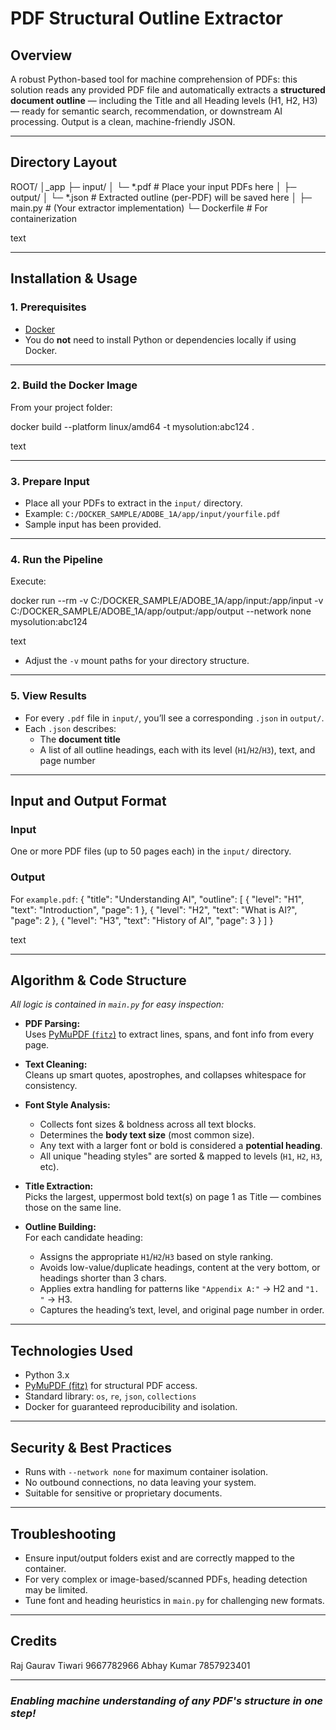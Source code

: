# PDF Structural Outline Extractor

## Overview

A robust Python-based tool for machine comprehension of PDFs: this solution reads any provided PDF file and automatically extracts a **structured document outline** — including the Title and all Heading levels (H1, H2, H3) — ready for semantic search, recommendation, or downstream AI processing. Output is a clean, machine-friendly JSON.

---

## Directory Layout

ROOT/
│_app
  ├─ input/
  │ └─ *.pdf # Place your input PDFs here
  │
  ├─ output/
  │  └─ *.json # Extracted outline (per-PDF) will be saved here
│
├─ main.py # (Your extractor implementation)
└─ Dockerfile # For containerization

text

---

## Installation & Usage

### 1. Prerequisites

- [Docker](https://www.docker.com/get-started/)
- You do **not** need to install Python or dependencies locally if using Docker.

---

### 2. Build the Docker Image

From your project folder:

docker build --platform linux/amd64 -t mysolution:abc124 .

text

---

### 3. Prepare Input

- Place all your PDFs to extract in the `input/` directory.
- Example: `C:/DOCKER_SAMPLE/ADOBE_1A/app/input/yourfile.pdf`
- Sample input has been provided.

---

### 4. Run the Pipeline

Execute:

docker run --rm
-v C:/DOCKER_SAMPLE/ADOBE_1A/app/input:/app/input
-v C:/DOCKER_SAMPLE/ADOBE_1A/app/output:/app/output
--network none
mysolution:abc124

text

- Adjust the `-v` mount paths for your directory structure.

---

### 5. View Results

- For every `.pdf` file in `input/`, you’ll see a corresponding `.json` in `output/`.
- Each `.json` describes:
    - The **document title**
    - A list of all outline headings, each with its level (`H1`/`H2`/`H3`), text, and page number

---

## Input and Output Format

### Input

One or more PDF files (up to 50 pages each) in the `input/` directory.

### Output

For `example.pdf`:
{
"title": "Understanding AI",
"outline": [
{ "level": "H1", "text": "Introduction", "page": 1 },
{ "level": "H2", "text": "What is AI?", "page": 2 },
{ "level": "H3", "text": "History of AI", "page": 3 }
]
}

text

---

## Algorithm & Code Structure

_All logic is contained in `main.py` for easy inspection:_

- **PDF Parsing:**  
  Uses [PyMuPDF (`fitz`)](https://pymupdf.readthedocs.io/en/latest/) to extract lines, spans, and font info from every page.

- **Text Cleaning:**  
  Cleans up smart quotes, apostrophes, and collapses whitespace for consistency.

- **Font Style Analysis:**  
  - Collects font sizes & boldness across all text blocks.
  - Determines the **body text size** (most common size).
  - Any text with a larger font or bold is considered a **potential heading**.
  - All unique "heading styles" are sorted & mapped to levels (`H1`, `H2`, `H3`, etc).

- **Title Extraction:**  
  Picks the largest, uppermost bold text(s) on page 1 as Title — combines those on the same line.

- **Outline Building:**  
  For each candidate heading:
    - Assigns the appropriate `H1`/`H2`/`H3` based on style ranking.
    - Avoids low-value/duplicate headings, content at the very bottom, or headings shorter than 3 chars.
    - Applies extra handling for patterns like `"Appendix A:"` → H2 and `"1. "` → H3.
    - Captures the heading’s text, level, and original page number in order.

---

## Technologies Used

- Python 3.x
- [PyMuPDF (fitz)](https://pymupdf.readthedocs.io/en/latest/) for structural PDF access.
- Standard library: `os`, `re`, `json`, `collections`
- Docker for guaranteed reproducibility and isolation.

---

## Security & Best Practices

- Runs with `--network none` for maximum container isolation.
- No outbound connections, no data leaving your system.
- Suitable for sensitive or proprietary documents.

---

## Troubleshooting

- Ensure input/output folders exist and are correctly mapped to the container.
- For very complex or image-based/scanned PDFs, heading detection may be limited.
- Tune font and heading heuristics in `main.py` for challenging new formats.

---

## Credits

Raj Gaurav Tiwari 9667782966
Abhay Kumar 7857923401

---

### *Enabling machine understanding of any PDF's structure in one step!*
